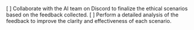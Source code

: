 [ ] Collaborate with the AI team on Discord to finalize the ethical scenarios based on the feedback collected.
[ ] Perform a detailed analysis of the feedback to improve the clarity and effectiveness of each scenario.